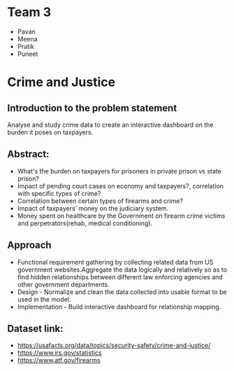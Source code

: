 # Team 3 

- Pavan 
- Meena
- Pratik
- Puneet 
 
# Crime and Justice


## Introduction to the problem statement
Analyse and study crime data to create an interactive dashboard on the burden it poses on taxpayers. 
## Abstract:
- What's the burden on taxpayers for prisoners in private prison vs state prison?
- Impact of pending court cases on economy and taxpayers?, correlation with specific types of crime?
- Correlation between certain types of firearms and crime?
- Impact of taxpayers’ money on the judiciary system.
- Money spent on healthcare by the Government on firearm crime victims and perpetrators(rehab, medical conditioning).


## Approach
- Functional requirement gathering by collecting related data from US government websites.Aggregate the data logically and relatively so as to find hidden relationships between different law enforcing agencies and other government departments.
- Design - Normalize and clean the data collected into usable format to be used in the model. 
- Implementation - Build interactive dashboard for relationship mapping.

## Dataset link:
- https://usafacts.org/data/topics/security-safety/crime-and-justice/
- https://www.irs.gov/statistics
- https://www.atf.gov/firearms
